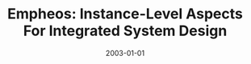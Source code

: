 ---
title: "Empheos: Instance-Level Aspects For Integrated System Design"
date: 2003-01-01
venue: "Proceedings of the 11th ACM SIGSOFT Symposium on Foundations of Software Engineering 2003 held jointly with 9th European Software Engineering Conference, ESEC/FSE 2003, Helsinki, Finland, September 1-5, 2003"
paperurl: https://doi.org/10.1145/940071.940111
authors: "Hridesh Rajan and Kevin J Sullivan"
awards: ""
---